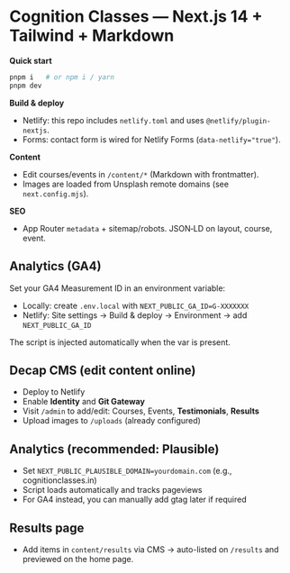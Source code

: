 # Cognition Classes — Next.js 14 + Tailwind + Markdown

**Quick start**

```bash
pnpm i   # or npm i / yarn
pnpm dev
```

**Build & deploy**

- Netlify: this repo includes `netlify.toml` and uses `@netlify/plugin-nextjs`.
- Forms: contact form is wired for Netlify Forms (`data-netlify="true"`).

**Content**

- Edit courses/events in `/content/*` (Markdown with frontmatter).
- Images are loaded from Unsplash remote domains (see `next.config.mjs`).

**SEO**

- App Router `metadata` + sitemap/robots. JSON‑LD on layout, course, event.


## Analytics (GA4)
Set your GA4 Measurement ID in an environment variable:
- Locally: create `.env.local` with `NEXT_PUBLIC_GA_ID=G-XXXXXXX`
- Netlify: Site settings → Build & deploy → Environment → add `NEXT_PUBLIC_GA_ID`

The script is injected automatically when the var is present.


## Decap CMS (edit content online)
- Deploy to Netlify
- Enable **Identity** and **Git Gateway**
- Visit `/admin` to add/edit: Courses, Events, **Testimonials**, **Results**
- Upload images to `/uploads` (already configured)

## Analytics (recommended: Plausible)
- Set `NEXT_PUBLIC_PLAUSIBLE_DOMAIN=yourdomain.com` (e.g., cognitionclasses.in)
- Script loads automatically and tracks pageviews
- For GA4 instead, you can manually add gtag later if required

## Results page
- Add items in `content/results` via CMS → auto-listed on `/results` and previewed on the home page.
